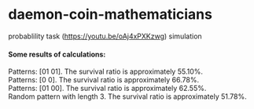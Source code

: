 # daemon-coin-mathematicians   
probablility task (https://youtu.be/oAj4xPXKzwg) simulation
#### Some results of calculations:
Patterns: [01 01].  The survival ratio is approximately 55.10%.  
Patterns: [0 0]. The survival ratio is approximately 66.78%.  
Patterns: [01 00]. The survival ratio is approximately 62.55%.  
Random pattern with length 3. The survival ratio is approximately 51.78%.
